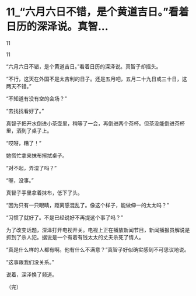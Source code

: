 # 11_“六月六日不错，是个黄道吉日。”看着日历的深泽说。真智...

11

11

“六月六日不错，是个黄道吉日。”看着日历的深泽说。真智子却摇头。

“不行，这天在外国不是太吉利的日子。还是五月吧，五月二十九日或三十日，这两天不错。”

“不知道有没有空的会场？”

“去找找看好了。”

真智子把开水倒进小茶壶里，稍等了一会，再倒进两个茶杯。但茶没能倒进茶杯里，洒到了桌子上。

“哎呀，糟了！”

她慌忙拿来抹布擦拭桌子。

“对不起，弄湿了吗？”

“喔，没事。”

真智子手里拿着抹布，低下了头。

“因为只有一只眼睛，距离感混乱了。像这个样子，能做伸一的太太吗？”

“习惯了就好了。不是已经说好不再提这个事了吗？”

为了改变话题，深泽打开电视开关。电视上正在播放新闻节目，新闻播报员解说是抓到了杀人犯。据说是一个有着有钱太太的丈夫杀死了情人。

“真是什么样的人都有啊。他有什么不满意？”真智子好似确实感到不可思议地说。

“这事跟我们没关系。”

说着，深泽换了频道。

（完）